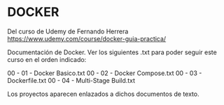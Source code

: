 # DOCKER

Del curso de Udemy de Fernando Herrera
https://www.udemy.com/course/docker-guia-practica/

Documentación de Docker.
Ver los siguientes .txt para poder seguir este curso en el orden indicado:

00 - 01 - Docker Basico.txt
00 - 02 - Docker Compose.txt
00 - 03 - Dockerfile.txt
00 - 04 - Multi-Stage Build.txt

Los proyectos aparecen enlazados a dichos documentos de texto.
